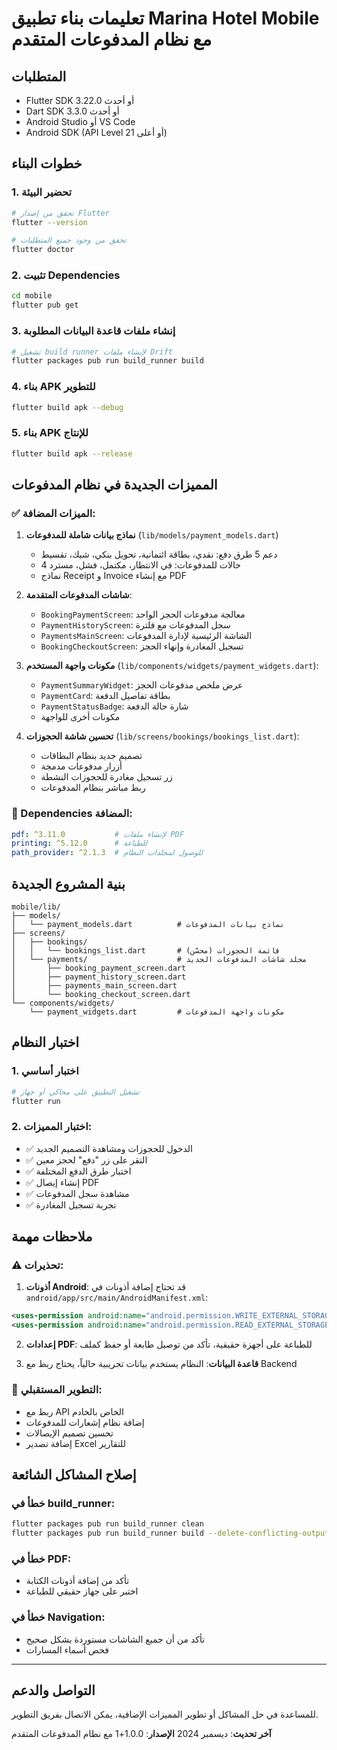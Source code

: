 # تعليمات بناء تطبيق Marina Hotel Mobile مع نظام المدفوعات المتقدم

## المتطلبات
- Flutter SDK 3.22.0 أو أحدث
- Dart SDK 3.3.0 أو أحدث
- Android Studio أو VS Code
- Android SDK (API Level 21 أو أعلى)

## خطوات البناء

### 1. تحضير البيئة
```bash
# تحقق من إصدار Flutter
flutter --version

# تحقق من وجود جميع المتطلبات
flutter doctor
```

### 2. تثبيت Dependencies
```bash
cd mobile
flutter pub get
```

### 3. إنشاء ملفات قاعدة البيانات المطلوبة
```bash
# تشغيل build runner لإنشاء ملفات Drift
flutter packages pub run build_runner build
```

### 4. بناء APK للتطوير
```bash
flutter build apk --debug
```

### 5. بناء APK للإنتاج
```bash
flutter build apk --release
```

## المميزات الجديدة في نظام المدفوعات

### ✅ الميزات المضافة:
1. **نماذج بيانات شاملة للمدفوعات** (`lib/models/payment_models.dart`)
   - دعم 5 طرق دفع: نقدي، بطاقة ائتمانية، تحويل بنكي، شيك، تقسيط
   - 4 حالات للمدفوعات: في الانتظار، مكتمل، فشل، مسترد
   - نماذج Receipt و Invoice مع إنشاء PDF

2. **شاشات المدفوعات المتقدمة**:
   - `BookingPaymentScreen`: معالجة مدفوعات الحجز الواحد
   - `PaymentHistoryScreen`: سجل المدفوعات مع فلترة
   - `PaymentsMainScreen`: الشاشة الرئيسية لإدارة المدفوعات
   - `BookingCheckoutScreen`: تسجيل المغادرة وإنهاء الحجز

3. **مكونات واجهة المستخدم** (`lib/components/widgets/payment_widgets.dart`):
   - `PaymentSummaryWidget`: عرض ملخص مدفوعات الحجز
   - `PaymentCard`: بطاقة تفاصيل الدفعة
   - `PaymentStatusBadge`: شارة حالة الدفعة
   - مكونات أخرى للواجهة

4. **تحسين شاشة الحجوزات** (`lib/screens/bookings/bookings_list.dart`):
   - تصميم جديد بنظام البطاقات
   - أزرار مدفوعات مدمجة
   - زر تسجيل مغادرة للحجوزات النشطة
   - ربط مباشر بنظام المدفوعات

### 🔧 Dependencies المضافة:
```yaml
pdf: ^3.11.0           # لإنشاء ملفات PDF
printing: ^5.12.0      # للطباعة
path_provider: ^2.1.3  # للوصول لمجلدات النظام
```

## بنية المشروع الجديدة

```
mobile/lib/
├── models/
│   └── payment_models.dart          # نماذج بيانات المدفوعات
├── screens/
│   ├── bookings/
│   │   └── bookings_list.dart       # (محسّن) قائمة الحجوزات
│   └── payments/                    # مجلد شاشات المدفوعات الجديد
│       ├── booking_payment_screen.dart
│       ├── payment_history_screen.dart  
│       ├── payments_main_screen.dart
│       └── booking_checkout_screen.dart
└── components/widgets/
    └── payment_widgets.dart         # مكونات واجهة المدفوعات
```

## اختبار النظام

### 1. اختبار أساسي
```bash
# تشغيل التطبيق على محاكي أو جهاز
flutter run
```

### 2. اختبار المميزات:
- ✅ الدخول للحجوزات ومشاهدة التصميم الجديد
- ✅ النقر على زر "دفع" لحجز معين
- ✅ اختبار طرق الدفع المختلفة
- ✅ إنشاء إيصال PDF
- ✅ مشاهدة سجل المدفوعات
- ✅ تجربة تسجيل المغادرة

## ملاحظات مهمة

### ⚠️ تحذيرات:
1. **أذونات Android**: قد تحتاج إضافة أذونات في `android/app/src/main/AndroidManifest.xml`:
```xml
<uses-permission android:name="android.permission.WRITE_EXTERNAL_STORAGE" />
<uses-permission android:name="android.permission.READ_EXTERNAL_STORAGE" />
```

2. **إعدادات PDF**: للطباعة على أجهزة حقيقية، تأكد من توصيل طابعة أو حفظ كملف

3. **قاعدة البيانات**: النظام يستخدم بيانات تجريبية حالياً، يحتاج ربط مع Backend

### 🔄 التطوير المستقبلي:
- ربط مع API الخاص بالخادم
- إضافة نظام إشعارات للمدفوعات
- تحسين تصميم الإيصالات
- إضافة تصدير Excel للتقارير

## إصلاح المشاكل الشائعة

### خطأ في build_runner:
```bash
flutter packages pub run build_runner clean
flutter packages pub run build_runner build --delete-conflicting-outputs
```

### خطأ في PDF:
- تأكد من إضافة أذونات الكتابة
- اختبر على جهاز حقيقي للطباعة

### خطأ في Navigation:
- تأكد من أن جميع الشاشات مستوردة بشكل صحيح
- فحص أسماء المسارات

---

## التواصل والدعم
للمساعدة في حل المشاكل أو تطوير المميزات الإضافية، يمكن الاتصال بفريق التطوير.

**آخر تحديث**: ديسمبر 2024
**الإصدار**: 1.0.0+1 مع نظام المدفوعات المتقدم